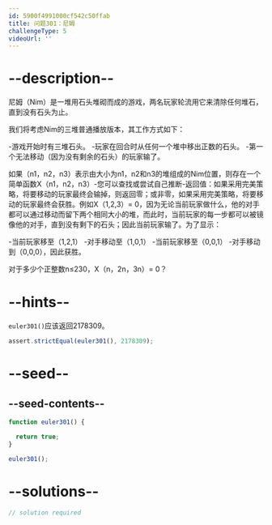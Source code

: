 ```yaml
---
id: 5900f4991000cf542c50ffab
title: 问题301：尼姆
challengeType: 5
videoUrl: ''
---
```


# --description--

尼姆（Nim）是一堆用石头堆砌而成的游戏，两名玩家轮流用它来清除任何堆石，直到没有石头为止。

我们将考虑Nim的三堆普通播放版本，其工作方式如下：

\-游戏开始时有三堆石头。 -玩家在回合时从任何一个堆中移出正数的石头。 -第一个无法移动（因为没有剩余的石头）的玩家输了。

如果（n1，n2，n3）表示由大小为n1，n2和n3的堆组成的Nim位置，则存在一个简单函数X（n1，n2，n3）-您可​​以查找或尝试自己推断-返回值：如果采用完美策略，将要移动的玩家最终会输掉，则返回零；或非零，如果采用完美策略，将要移动的玩家最终会获胜。例如X（1,2,3）= 0，因为无论当前玩家做什么，他的对手都可以通过移动而留下两个相同大小的堆，而此时，当前玩家的每一步都可以被镜像他的对手，直到没有剩下的石头；因此当前玩家输了。为了显示：

\-当前玩家移至（1,2,1） -对手移动至（1,0,1） -当前玩家移至（0,0,1） -对手移动到（0,0,0），因此获胜。

对于多少个正整数n≤230，X（n，2n，3n）= 0？

# --hints--

`euler301()`应该返回2178309。

```js
assert.strictEqual(euler301(), 2178309);
```

# --seed--

## --seed-contents--

```js
function euler301() {

  return true;
}

euler301();
```

# --solutions--

```js
// solution required
```
